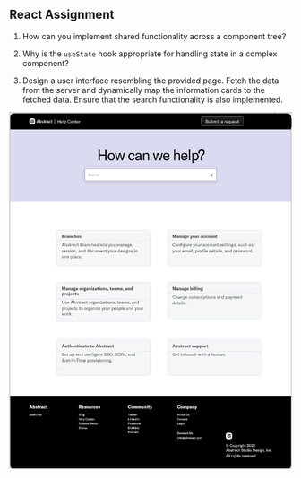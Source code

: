 ## React Assignment

1. How can you implement shared functionality across a component tree?

2. Why is the `useState` hook appropriate for handling state in a complex component?

3. Design a user interface resembling the provided page. Fetch the data from the server and dynamically map the information cards to the fetched data. Ensure that the search functionality is also implemented.

![Logo](UI-Screen-1.png)